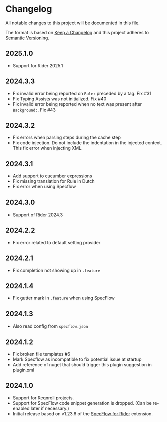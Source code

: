 # Changelog

All notable changes to this project will be documented in this file.

The format is based on [Keep a Changelog](http://keepachangelog.com/en/1.0.0/)
and this project adheres to [Semantic Versioning](http://semver.org/spec/v2.0.0.html).

## 2025.1.0
- Support for Rider 2025.1

## 2024.3.3

- Fix invalid error being reported on `Rule:` preceded by a tag. Fix #31
- Fix Typing Assists was not initialized. Fix #40
- Fix invalid error being reported when no text was present after `Background:`. Fix #43

## 2024.3.2

- Fix errors when parsing steps during the cache step
- Fix code injection. Do not include the indentation in the injected context. This fix error when injecting XML.


## 2024.3.1

- Add support to cucumber expressions
- Fix missing translation for Rule in Dutch
- Fix error when using Specflow

## 2024.3.0

- Support of Rider 2024.3

## 2024.2.2

- Fix error related to default setting provider

## 2024.2.1

- Fix completion not showing up in `.feature`

## 2024.1.4

- Fix gutter mark in `.feature` when using SpecFlow

## 2024.1.3

- Also read config from `specflow.json` 

## 2024.1.2

- Fix broken file templates #6
- Mark Specflow as incompatible to fix potential issue at startup
- Add reference of nuget that should trigger this plugin suggestion in plugin.xml

## 2024.1.0

- Support for Reqnroll projects.
- Support for SpecFlow code snippet generation is dropped. (Can be re-enabled later if necessary.)
- Initial release based on v1.23.6 of the [SpecFlow for Rider](https://github.com/SpecFlowOSS/SpecFlow.Rider) extension.
